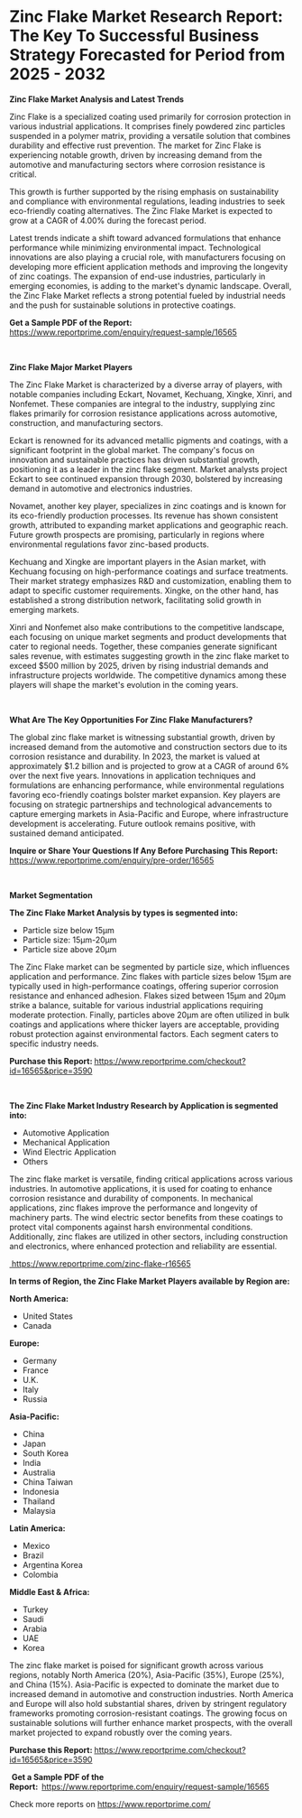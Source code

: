 <p><h1>Zinc Flake Market Research Report: The Key To Successful Business Strategy Forecasted for Period from 2025 - 2032</h1></p><p><strong>Zinc Flake Market Analysis and Latest Trends</strong></p>
<p><p>Zinc Flake is a specialized coating used primarily for corrosion protection in various industrial applications. It comprises finely powdered zinc particles suspended in a polymer matrix, providing a versatile solution that combines durability and effective rust prevention. The market for Zinc Flake is experiencing notable growth, driven by increasing demand from the automotive and manufacturing sectors where corrosion resistance is critical. </p><p>This growth is further supported by the rising emphasis on sustainability and compliance with environmental regulations, leading industries to seek eco-friendly coating alternatives. The Zinc Flake Market is expected to grow at a CAGR of 4.00% during the forecast period. </p><p>Latest trends indicate a shift toward advanced formulations that enhance performance while minimizing environmental impact. Technological innovations are also playing a crucial role, with manufacturers focusing on developing more efficient application methods and improving the longevity of zinc coatings. The expansion of end-use industries, particularly in emerging economies, is adding to the market's dynamic landscape. Overall, the Zinc Flake Market reflects a strong potential fueled by industrial needs and the push for sustainable solutions in protective coatings.</p></p>
<p><strong>Get a Sample PDF of the Report:&nbsp;</strong> <a href="https://www.reportprime.com/enquiry/request-sample/16565?utm_campaign=3316&utm_medium=2&utm_source=Github&utm_content=ia&utm_term=18032025&utm_id=zinc-flake">https://www.reportprime.com/enquiry/request-sample/16565</a></p>
<p>&nbsp;</p>
<p><strong>Zinc Flake Major Market Players</strong></p>
<p><p>The Zinc Flake Market is characterized by a diverse array of players, with notable companies including Eckart, Novamet, Kechuang, Xingke, Xinri, and Nonfemet. These companies are integral to the industry, supplying zinc flakes primarily for corrosion resistance applications across automotive, construction, and manufacturing sectors.</p><p>Eckart is renowned for its advanced metallic pigments and coatings, with a significant footprint in the global market. The company's focus on innovation and sustainable practices has driven substantial growth, positioning it as a leader in the zinc flake segment. Market analysts project Eckart to see continued expansion through 2030, bolstered by increasing demand in automotive and electronics industries.</p><p>Novamet, another key player, specializes in zinc coatings and is known for its eco-friendly production processes. Its revenue has shown consistent growth, attributed to expanding market applications and geographic reach. Future growth prospects are promising, particularly in regions where environmental regulations favor zinc-based products.</p><p>Kechuang and Xingke are important players in the Asian market, with Kechuang focusing on high-performance coatings and surface treatments. Their market strategy emphasizes R&D and customization, enabling them to adapt to specific customer requirements. Xingke, on the other hand, has established a strong distribution network, facilitating solid growth in emerging markets.</p><p>Xinri and Nonfemet also make contributions to the competitive landscape, each focusing on unique market segments and product developments that cater to regional needs. Together, these companies generate significant sales revenue, with estimates suggesting growth in the zinc flake market to exceed $500 million by 2025, driven by rising industrial demands and infrastructure projects worldwide. The competitive dynamics among these players will shape the market's evolution in the coming years.</p></p>
<p>&nbsp;</p>
<p><strong>What Are The Key Opportunities For Zinc Flake Manufacturers?</strong></p>
<p><p>The global zinc flake market is witnessing substantial growth, driven by increased demand from the automotive and construction sectors due to its corrosion resistance and durability. In 2023, the market is valued at approximately $1.2 billion and is projected to grow at a CAGR of around 6% over the next five years. Innovations in application techniques and formulations are enhancing performance, while environmental regulations favoring eco-friendly coatings bolster market expansion. Key players are focusing on strategic partnerships and technological advancements to capture emerging markets in Asia-Pacific and Europe, where infrastructure development is accelerating. Future outlook remains positive, with sustained demand anticipated.</p></p>
<p><strong>Inquire or Share Your Questions If Any Before Purchasing This Report:</strong> <a href="https://www.reportprime.com/enquiry/pre-order/16565?utm_campaign=3316&utm_medium=2&utm_source=Github&utm_content=ia&utm_term=18032025&utm_id=zinc-flake">https://www.reportprime.com/enquiry/pre-order/16565</a></p>
<p>&nbsp;</p>
<p><strong>Market Segmentation</strong></p>
<p><strong>The Zinc Flake Market Analysis by types is segmented into:</strong></p>
<p><ul><li>Particle size below 15μm</li><li>Particle size: 15μm-20μm</li><li>Particle size above 20μm</li></ul></p>
<p><p>The Zinc Flake market can be segmented by particle size, which influences application and performance. Zinc flakes with particle sizes below 15μm are typically used in high-performance coatings, offering superior corrosion resistance and enhanced adhesion. Flakes sized between 15μm and 20μm strike a balance, suitable for various industrial applications requiring moderate protection. Finally, particles above 20μm are often utilized in bulk coatings and applications where thicker layers are acceptable, providing robust protection against environmental factors. Each segment caters to specific industry needs.</p></p>
<p><strong>Purchase this Report:&nbsp;</strong><a href="https://www.reportprime.com/checkout?id=16565&price=3590&utm_campaign=3316&utm_medium=2&utm_source=Github&utm_content=ia&utm_term=18032025&utm_id=zinc-flake">https://www.reportprime.com/checkout?id=16565&price=3590</a></p>
<p>&nbsp;</p>
<p><strong>The Zinc Flake Market Industry Research by Application is segmented into:</strong></p>
<p><ul><li>Automotive Application</li><li>Mechanical Application</li><li>Wind Electric Application</li><li>Others</li></ul></p>
<p><p>The zinc flake market is versatile, finding critical applications across various industries. In automotive applications, it is used for coating to enhance corrosion resistance and durability of components. In mechanical applications, zinc flakes improve the performance and longevity of machinery parts. The wind electric sector benefits from these coatings to protect vital components against harsh environmental conditions. Additionally, zinc flakes are utilized in other sectors, including construction and electronics, where enhanced protection and reliability are essential.</p></p>
<p><a href="https://www.reportprime.com/zinc-flake-r16565?utm_campaign=3316&utm_medium=2&utm_source=Github&utm_content=ia&utm_term=18032025&utm_id=zinc-flake">&nbsp;https://www.reportprime.com/zinc-flake-r16565</a></p>
<p><strong>In terms of Region, the Zinc Flake Market Players available by Region are:</strong></p>
<p>
    <p> <strong> North America: </strong>
        <ul>
            <li>United States</li>
            <li>Canada</li>
        </ul>
        </p> 
    <p> <strong> Europe: </strong>
        <ul>
            <li>Germany</li>
            <li>France</li>
            <li>U.K.</li>
            <li>Italy</li>
            <li>Russia</li>
        </ul>
        </p> 
    <p> <strong> Asia-Pacific: </strong>
        <ul>
            <li>China</li>
            <li>Japan</li>
            <li>South Korea</li>
            <li>India</li>
            <li>Australia</li>
            <li>China Taiwan</li>
            <li>Indonesia</li>
            <li>Thailand</li>
            <li>Malaysia</li>
        </ul>
        </p> 
    <p> <strong> Latin America: </strong>
        <ul>
            <li>Mexico</li>
            <li>Brazil</li>
            <li>Argentina Korea</li>
            <li>Colombia</li>
        </ul>
        </p> 
    <p> <strong> Middle East & Africa: </strong>
        <ul>
            <li>Turkey</li>
            <li>Saudi</li>
            <li>Arabia</li>
            <li>UAE</li>
            <li>Korea</li>
        </ul>
    </p>
    </p>
<p><p>The zinc flake market is poised for significant growth across various regions, notably North America (20%), Asia-Pacific (35%), Europe (25%), and China (15%). Asia-Pacific is expected to dominate the market due to increased demand in automotive and construction industries. North America and Europe will also hold substantial shares, driven by stringent regulatory frameworks promoting corrosion-resistant coatings. The growing focus on sustainable solutions will further enhance market prospects, with the overall market projected to expand robustly over the coming years.</p></p>
<p><strong>Purchase this Report: </strong><a href="https://www.reportprime.com/checkout?id=16565&price=3590&utm_campaign=3316&utm_medium=2&utm_source=Github&utm_content=ia&utm_term=18032025&utm_id=zinc-flake">https://www.reportprime.com/checkout?id=16565&price=3590</a></p>
<p>&nbsp;<strong>Get a Sample PDF of the Report:&nbsp;&nbsp;</strong><a href="https://www.reportprime.com/enquiry/request-sample/16565?utm_campaign=3316&utm_medium=2&utm_source=Github&utm_content=ia&utm_term=18032025&utm_id=zinc-flake">https://www.reportprime.com/enquiry/request-sample/16565</a></p>
<p><strong></strong></p>
<p>Check more reports on <a href="https://www.reportprime.com/?utm_campaign=3316&utm_medium=2&utm_source=Github&utm_content=ia&utm_term=18032025&utm_id=zinc-flake">https://www.reportprime.com/</a></p>